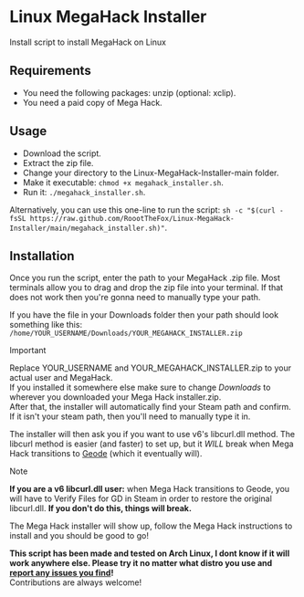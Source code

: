 # Linux MegaHack Installer

Install script to install MegaHack on Linux

## Requirements

- You need the following packages: unzip (optional: xclip).
- You need a paid copy of Mega Hack.

## Usage

- Download the script.
- Extract the zip file.
- Change your directory to the Linux-MegaHack-Installer-main folder.
- Make it executable: `chmod +x megahack_installer.sh`.
- Run it: `./megahack_installer.sh`.

Alternatively, you can use this one-line to run the script: `sh -c "$(curl -fsSL https://raw.github.com/RoootTheFox/Linux-MegaHack-Installer/main/megahack_installer.sh)"`.

## Installation

Once you run the script, enter the path to your MegaHack .zip file.
Most terminals allow you to drag and drop the zip file into your terminal.
If that does not work then you're gonna need to manually type your path.

If you have the file in your Downloads folder then your path should look something like this:
`/home/YOUR_USERNAME/Downloads/YOUR_MEGAHACK_INSTALLER.zip`

> [!IMPORTANT]
> Replace YOUR_USERNAME and YOUR_MEGAHACK_INSTALLER.zip to your actual user and MegaHack.<br>
> If you installed it somewhere else make sure to change *Downloads* to wherever you downloaded your Mega Hack installer.zip.<br>
> After that, the installer will automatically find your Steam path and confirm.
> If it isn't your steam path, then you'll need to manually type it in.

The installer will then ask you if you want to use v6's libcurl.dll method.
The libcurl method is easier (and faster) to set up, but it _WILL_ break when Mega Hack transitions to [Geode](https://geode-sdk.org/) (which it eventually will).

> [!NOTE] 
> **If you are a v6 libcurl.dll user:** when Mega Hack transitions to Geode, you will have to Verify Files for GD in Steam in order to restore the original libcurl.dll.
> **If you don't do this, things will break.**

The Mega Hack installer will show up, follow the Mega Hack instructions to install and you should be good to go!

**This script has been made and tested on Arch Linux, I dont know if it will work anywhere else. Please try it no matter what distro you use and [report any issues you find](https://github.com/RoootTheFox/Linux-MegaHack-Installer/issues)!**<br>
Contributions are always welcome!

